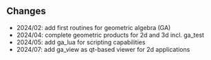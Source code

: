 ## Changes

- 2024/02: add first routines for geometric algebra (GA)
- 2024/04: complete geometric products for 2d and 3d incl. ga_test
- 2024/05: add ga_lua for scripting capabilities
- 2024/07: add ga_view as qt-based viewer for 2d applications
